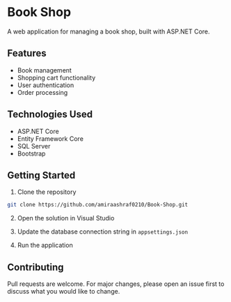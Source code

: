 # Book Shop

A web application for managing a book shop, built with ASP.NET Core.

## Features

- Book management
- Shopping cart functionality
- User authentication
- Order processing

## Technologies Used

- ASP.NET Core
- Entity Framework Core
- SQL Server
- Bootstrap

## Getting Started

1. Clone the repository
```bash
git clone https://github.com/amiraashraf0210/Book-Shop.git
```

2. Open the solution in Visual Studio

3. Update the database connection string in `appsettings.json`

4. Run the application

## Contributing

Pull requests are welcome. For major changes, please open an issue first to discuss what you would like to change. 